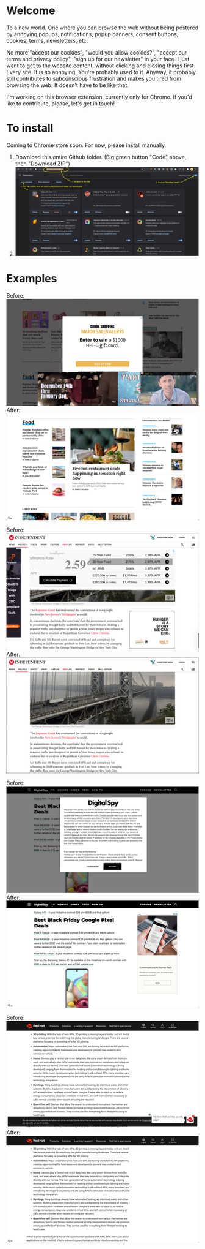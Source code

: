 # Welcome

To a new world. One where you can browse the web without being pestered by annoying popups, notifications, popup banners, consent buttons, cookies, terms, newsletters, etc.

No more "accept our cookies", "would you allow cookies?", "accept our terms and privacy policy", "sign up for our newsletter" in your face. I just want to get to the website content, without clicking and closing things first. Every site. It is so annoying. You're probably used to it. Anyway, it probably still contributes to subconscious frustration and makes you tired from browsing the web. It doesn't have to be like that.

I'm working on this browser extension, currently only for Chrome. If you'd like to contribute, please, let's get in touch!

# To install

Coming to Chrome store soon. For now, please install manually.

1. Download this entire Github folder. (Big green button "Code" above, then "Download ZIP")
2. ![install to chrome://extensions](examples/installation.png)


# Examples

Before:
![chron.com before](examples/chron-before.png)
After:
![chron.com after](examples/chron-after.png)

Before:
![independent.com before](examples/independent-before.png)
After:
![independent.com after](examples/independent-after.png)

Before:
![digitalspy.com before](examples/digitalspy-before.png)
After:
![digitalspy.com after](examples/digitalspy-after.png)

Before:
![redhat.com before](examples/redhat-before.png)
After:
![redhat.com after](examples/redhat-after.png)
